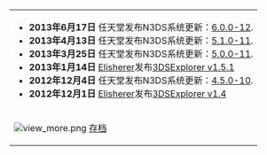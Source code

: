 <div style="margin: -.3em -1em -1em -1em;">

<table>
<tbody>
<tr class="odd">
<td><ul>
<li><strong>2013年6月17日</strong> 任天堂发布N3DS系统更新：<a
href="6.0.0-12" title="wikilink">6.0.0-12</a>.</li>
<li><strong>2013年4月13日</strong> 任天堂发布N3DS系统更新：<a
href="5.1.0-11" title="wikilink">5.1.0-11</a>.</li>
<li><strong>2013年3月25日</strong> 任天堂发布N3DS系统更新：<a
href="5.0.0-11" title="wikilink">5.0.0-11</a>.</li>
<li><strong>2013年1月14日</strong> <a href="User:Elisherer"
title="wikilink">Elisherer</a>发布<a href="3DSExplorer"
title="wikilink">3DSExplorer v1.5.1</a></li>
<li><strong>2012年12月4日</strong> 任天堂发布N3DS系统更新：<a
href="4.5.0-10" title="wikilink">4.5.0-10</a>.</li>
<li><strong>2012年12月1日</strong> <a href="User:Elisherer"
title="wikilink">Elisherer</a>发布<a href="3DSExplorer"
title="wikilink">3DSExplorer v1.4</a></li>
</ul></td>
</tr>
<tr class="even">
<td><p><img src="view_more.png" title="view_more.png"
alt="view_more.png" /> <a href=":News/Archive"
title="wikilink">存档</a></p></td>
</tr>
</tbody>
</table>

</div>